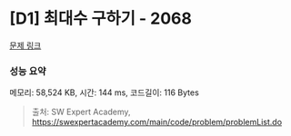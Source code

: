 # [D1] 최대수 구하기 - 2068 

[문제 링크](https://swexpertacademy.com/main/code/problem/problemDetail.do?contestProbId=AV5QQhbqA4QDFAUq) 

### 성능 요약

메모리: 58,524 KB, 시간: 144 ms, 코드길이: 116 Bytes



> 출처: SW Expert Academy, https://swexpertacademy.com/main/code/problem/problemList.do